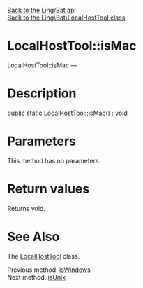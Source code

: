 [Back to the Ling/Bat api](https://github.com/lingtalfi/Bat/blob/master/doc/api/Ling/Bat.md)<br>
[Back to the Ling\Bat\LocalHostTool class](https://github.com/lingtalfi/Bat/blob/master/doc/api/Ling/Bat/LocalHostTool.md)


LocalHostTool::isMac
================



LocalHostTool::isMac — 




Description
================


public static [LocalHostTool::isMac](https://github.com/lingtalfi/Bat/blob/master/doc/api/Ling/Bat/LocalHostTool/isMac.md)() : void









Parameters
================

This method has no parameters.


Return values
================

Returns void.








See Also
================

The [LocalHostTool](https://github.com/lingtalfi/Bat/blob/master/doc/api/Ling/Bat/LocalHostTool.md) class.

Previous method: [isWindows](https://github.com/lingtalfi/Bat/blob/master/doc/api/Ling/Bat/LocalHostTool/isWindows.md)<br>Next method: [isUnix](https://github.com/lingtalfi/Bat/blob/master/doc/api/Ling/Bat/LocalHostTool/isUnix.md)<br>

